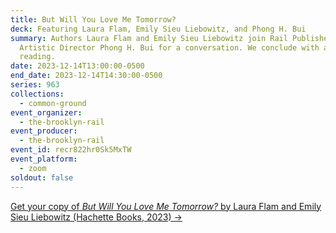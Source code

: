 ```yaml
---
title: But Will You Love Me Tomorrow?
deck: Featuring Laura Flam, Emily Sieu Liebowitz, and Phong H. Bui
summary: Authors Laura Flam and Emily Sieu Liebowitz join Rail Publisher and
  Artistic Director Phong H. Bui for a conversation. We conclude with a poetry
  reading.
date: 2023-12-14T13:00:00-0500
end_date: 2023-12-14T14:30:00-0500
series: 963
collections:
  - common-ground
event_organizer:
  - the-brooklyn-rail
event_producer:
  - the-brooklyn-rail
event_id: recr822hr0Sk5MxTW
event_platform:
  - zoom
soldout: false
---
```

[G﻿et your copy of *But Will You Love Me Tomorrow?* by Laura Flam and Emily Sieu Liebowitz (Hachette Books, 2023) →](https://www.hachettebookgroup.com/titles/laura-flam/but-will-you-love-me-tomorrow/9780306829772/?lens=hachette-books)